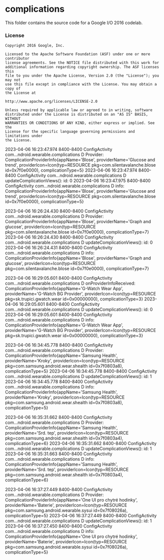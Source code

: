 # complications

This folder contains the source code for a Google I/O 2016 codelab.

### License

```
Copyright 2016 Google, Inc.

Licensed to the Apache Software Foundation (ASF) under one or more contributor
license agreements. See the NOTICE file distributed with this work for
additional information regarding copyright ownership. The ASF licenses this
file to you under the Apache License, Version 2.0 (the "License"); you may not
use this file except in compliance with the License. You may obtain a copy of
the License at

http://www.apache.org/licenses/LICENSE-2.0

Unless required by applicable law or agreed to in writing, software
distributed under the License is distributed on an "AS IS" BASIS, WITHOUT
WARRANTIES OR CONDITIONS OF ANY KIND, either express or implied. See the
License for the specific language governing permissions and limitations under
the License.
```
2023-04-06 16:23:47.974  8400-8400  ConfigActivity          com...ndroid.wearable.complications  D  Provider: ComplicationProviderInfo{appName='Blose', providerName='Glucose and trend', providerIcon=Icon(typ=RESOURCE pkg=com.silentavalanche.blose id=0x7f0e0000), complicationType=5}
2023-04-06 16:23:47.974  8400-8400  ConfigActivity          com...ndroid.wearable.complications  D  updateComplicationViews(): id: 0
2023-04-06 16:23:47.975  8400-8400  ConfigActivity          com...ndroid.wearable.complications  D  	info: ComplicationProviderInfo{appName='Blose', providerName='Glucose and trend', providerIcon=Icon(typ=RESOURCE pkg=com.silentavalanche.blose id=0x7f0e0000), complicationType=5}


2023-04-06 16:26:24.430  8400-8400  ConfigActivity          com...ndroid.wearable.complications  D  Provider: ComplicationProviderInfo{appName='Blose', providerName='Graph and glucose', providerIcon=Icon(typ=RESOURCE pkg=com.silentavalanche.blose id=0x7f0e0000), complicationType=7}
2023-04-06 16:26:24.430  8400-8400  ConfigActivity          com...ndroid.wearable.complications  D  updateComplicationViews(): id: 0
2023-04-06 16:26:24.431  8400-8400  ConfigActivity          com...ndroid.wearable.complications  D  	info: ComplicationProviderInfo{appName='Blose', providerName='Graph and glucose', providerIcon=Icon(typ=RESOURCE pkg=com.silentavalanche.blose id=0x7f0e0000), complicationType=7}


2023-04-06 16:29:05.601  8400-8400  ConfigActivity          com...ndroid.wearable.complications  D  onProviderInfoReceived: ComplicationProviderInfo{appName='G-Watch Wear App', providerName='G-Watch BG Provider', providerIcon=Icon(typ=RESOURCE pkg=sk.trupici.gwatch.wear id=0x00000000), complicationType=3}
2023-04-06 16:29:05.601  8400-8400  ConfigActivity          com...ndroid.wearable.complications  D  updateComplicationViews(): id: 0
2023-04-06 16:29:05.601  8400-8400  ConfigActivity          com...ndroid.wearable.complications  D  	info: ComplicationProviderInfo{appName='G-Watch Wear App', providerName='G-Watch BG Provider', providerIcon=Icon(typ=RESOURCE pkg=sk.trupici.gwatch.wear id=0x00000000), complicationType=3}


2023-04-06 16:34:45.778  8400-8400  ConfigActivity          com...ndroid.wearable.complications  D  Provider: ComplicationProviderInfo{appName='Samsung Health', providerName='Kroky', providerIcon=Icon(typ=RESOURCE pkg=com.samsung.android.wear.shealth id=0x7f0803a8), complicationType=5}
2023-04-06 16:34:45.778  8400-8400  ConfigActivity          com...ndroid.wearable.complications  D  updateComplicationViews(): id: 1
2023-04-06 16:34:45.778  8400-8400  ConfigActivity          com...ndroid.wearable.complications  D  	info: ComplicationProviderInfo{appName='Samsung Health', providerName='Kroky', providerIcon=Icon(typ=RESOURCE pkg=com.samsung.android.wear.shealth id=0x7f0803a8), complicationType=5}


2023-04-06 16:35:31.662  8400-8400  ConfigActivity          com...ndroid.wearable.complications  D  Provider: ComplicationProviderInfo{appName='Samsung Health', providerName='Srd. tep', providerIcon=Icon(typ=RESOURCE pkg=com.samsung.android.wear.shealth id=0x7f0803a4), complicationType=6}
2023-04-06 16:35:31.662  8400-8400  ConfigActivity          com...ndroid.wearable.complications  D  updateComplicationViews(): id: 1
2023-04-06 16:35:31.663  8400-8400  ConfigActivity          com...ndroid.wearable.complications  D  	info: ComplicationProviderInfo{appName='Samsung Health', providerName='Srd. tep', providerIcon=Icon(typ=RESOURCE pkg=com.samsung.android.wear.shealth id=0x7f0803a4), complicationType=6}


2023-04-06 16:37:27.449  8400-8400  ConfigActivity          com...ndroid.wearable.complications  D  Provider: ComplicationProviderInfo{appName='One UI pro chytré hodinky', providerName='Baterie', providerIcon=Icon(typ=RESOURCE pkg=com.samsung.android.wearable.sysui id=0x7f08026a), complicationType=5}
2023-04-06 16:37:27.449  8400-8400  ConfigActivity          com...ndroid.wearable.complications  D  updateComplicationViews(): id: 1
2023-04-06 16:37:27.450  8400-8400  ConfigActivity          com...ndroid.wearable.complications  D  	info: ComplicationProviderInfo{appName='One UI pro chytré hodinky', providerName='Baterie', providerIcon=Icon(typ=RESOURCE pkg=com.samsung.android.wearable.sysui id=0x7f08026a), complicationType=5}



